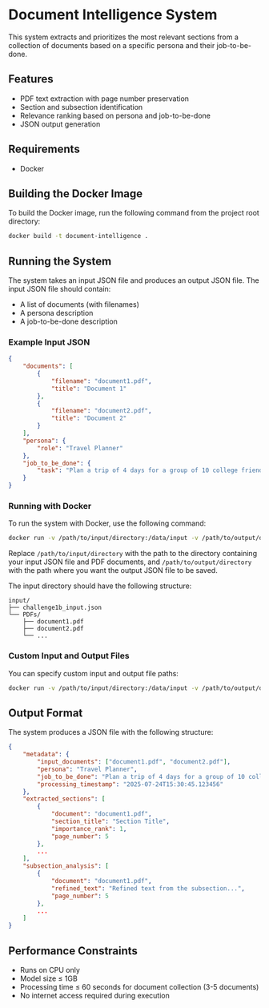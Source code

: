 # Document Intelligence System

This system extracts and prioritizes the most relevant sections from a collection of documents based on a specific persona and their job-to-be-done.

## Features

- PDF text extraction with page number preservation
- Section and subsection identification
- Relevance ranking based on persona and job-to-be-done
- JSON output generation

## Requirements

- Docker

## Building the Docker Image

To build the Docker image, run the following command from the project root directory:

```bash
docker build -t document-intelligence .
```

## Running the System

The system takes an input JSON file and produces an output JSON file. The input JSON file should contain:

- A list of documents (with filenames)
- A persona description
- A job-to-be-done description

### Example Input JSON

```json
{
    "documents": [
        {
            "filename": "document1.pdf",
            "title": "Document 1"
        },
        {
            "filename": "document2.pdf",
            "title": "Document 2"
        }
    ],
    "persona": {
        "role": "Travel Planner"
    },
    "job_to_be_done": {
        "task": "Plan a trip of 4 days for a group of 10 college friends."
    }
}
```

### Running with Docker

To run the system with Docker, use the following command:

```bash
docker run -v /path/to/input/directory:/data/input -v /path/to/output/directory:/data/output document-intelligence
```

Replace `/path/to/input/directory` with the path to the directory containing your input JSON file and PDF documents, and `/path/to/output/directory` with the path where you want the output JSON file to be saved.

The input directory should have the following structure:

```
input/
├── challenge1b_input.json
└── PDFs/
    ├── document1.pdf
    ├── document2.pdf
    └── ...
```

### Custom Input and Output Files

You can specify custom input and output file paths:

```bash
docker run -v /path/to/input/directory:/data/input -v /path/to/output/directory:/data/output document-intelligence --input /data/input/custom_input.json --output /data/output/custom_output.json
```

## Output Format

The system produces a JSON file with the following structure:

```json
{
    "metadata": {
        "input_documents": ["document1.pdf", "document2.pdf"],
        "persona": "Travel Planner",
        "job_to_be_done": "Plan a trip of 4 days for a group of 10 college friends.",
        "processing_timestamp": "2025-07-24T15:30:45.123456"
    },
    "extracted_sections": [
        {
            "document": "document1.pdf",
            "section_title": "Section Title",
            "importance_rank": 1,
            "page_number": 5
        },
        ...
    ],
    "subsection_analysis": [
        {
            "document": "document1.pdf",
            "refined_text": "Refined text from the subsection...",
            "page_number": 5
        },
        ...
    ]
}
```

## Performance Constraints

- Runs on CPU only
- Model size ≤ 1GB
- Processing time ≤ 60 seconds for document collection (3-5 documents)
- No internet access required during execution